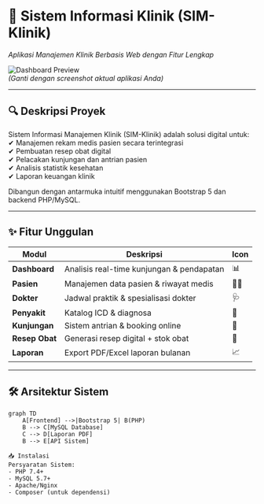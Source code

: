 # 🏥 Sistem Informasi Klinik (SIM-Klinik)  
*Aplikasi Manajemen Klinik Berbasis Web dengan Fitur Lengkap*  

![Dashboard Preview](https://via.placeholder.com/800x400/2962FF/FFFFFF?text=SIM+Klinik+Dashboard)  
*(Ganti dengan screenshot aktual aplikasi Anda)*  

---

## 🔍 **Deskripsi Proyek**  
Sistem Informasi Manajemen Klinik (SIM-Klinik) adalah solusi digital untuk:  
✔ Manajemen rekam medis pasien secara terintegrasi  
✔ Pembuatan resep obat digital  
✔ Pelacakan kunjungan dan antrian pasien  
✔ Analisis statistik kesehatan  
✔ Laporan keuangan klinik  

Dibangun dengan antarmuka intuitif menggunakan Bootstrap 5 dan backend PHP/MySQL.

---

## ✨ **Fitur Unggulan**  
| Modul | Deskripsi | Icon |
|-------|-----------|------|
| **Dashboard** | Analisis real-time kunjungan & pendapatan | 📊 |
| **Pasien** | Manajemen data pasien & riwayat medis | 👨‍⚕️ |
| **Dokter** | Jadwal praktik & spesialisasi dokter | 🩺 |
| **Penyakit** | Katalog ICD & diagnosa | 🦠 |
| **Kunjungan** | Sistem antrian & booking online | 📅 |
| **Resep Obat** | Generasi resep digital + stok obat | 💊 |
| **Laporan** | Export PDF/Excel laporan bulanan | 📈 |

---

## 🛠 **Arsitektur Sistem**  
```mermaid
graph TD
    A[Frontend] -->|Bootstrap 5| B(PHP)
    B --> C[MySQL Database]
    C --> D[Laporan PDF]
    B --> E[API Sistem]

📥 Instalasi
Persyaratan Sistem:
- PHP 7.4+
- MySQL 5.7+
- Apache/Nginx
- Composer (untuk dependensi)


